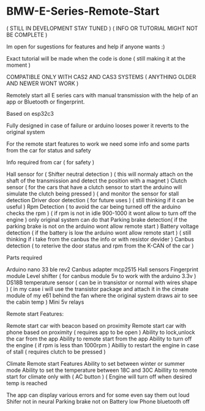 # BMW-E-Series-Remote-Start
( STILL IN DEVELOPMENT STAY TUNED ) ( INFO OR TUTORIAL MIGHT NOT BE COMPLETE )

Im open for sugestions for features and help if anyone wants :)

Exact tutorial will be made when the code is done ( still making it at the moment )

COMPATIBLE ONLY WITH CAS2 AND CAS3 SYSTEMS ( ANYTHING OLDER AND NEWER WONT WORK )

Remotely start all E series cars with manual transmission with the help of an app or Bluetooth or fingerprint.

Based on esp32c3

Fully designed in case of failure or arduino looses power it reverts to the original system

For the remote start features to work we need some info and some parts from the car for status and safety

Info required from car ( for safety )

Hall sensor for ( Shifter neutral detection ) ( this will normaly attach on the shaft of the transmission and detect the position with a magnet )
Clutch sensor   ( for the cars that have a clutch sensor to start the arduino will simulate the clutch being pressed ) ( and monitor the sensor for stall detection
Driver door detection ( for future uses ) ( still thinking if it can be useful )
Rpm Detection ( to avoid the car being turned off the arduino checks the rpm ) ( if rpm is not in idle 900-1000 it wont allow to turn off the engine ) only original system can do that
Parking brake detection( if the parking brake is not on the arduino wont allow remote start )
Battery voltage detection ( if the battery is low the arduino wont allow remote start ) ( still thinking if i take from the canbus the info or with resistor devider )
Canbus detection ( to reterive the door status and rpm from the K-CAN of the car )

Parts required

Arduino nano 33 ble rev2
Canbus adapter mcp2515 
Hall sensors 
Fingerprint module
Level shifter ( for canbus module 5v to work with the arduino 3.3v )
DS18B temperature sensor ( can be in transistor or normal with wires shape ) ( in my case i will use the transistor package and attach it in the cimate module of my e61 behind the fan where the original system draws air to see the cabin temp )
Mini 5v relays




Remote start Features:

Remote start car with beacon based on proximity
Remote start car with phone based on proximity ( requires app to be open )
Ability to lock,unlock the car from the app
Ability to remote start from the app
Ability to turn off the engine ( if rpm is less than 1000rpm )
Abilliy to restart the engine in case of stall ( requires clutch to be pressed )

Climate Remote start Features
Ability to set between winter or summer mode
Ability to set the temperature between 18C and 30C
Abillity to remote start for climate only with ( AC button ) ( Engine will turn off when desired temp is reached

The app can display various errors and for some even say them out loud 
Shifer not in neural
Parking brake not on
Battery low
Phone bluetooth off



